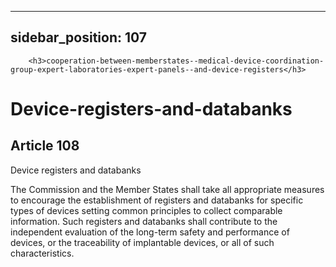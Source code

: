 
---
sidebar_position: 107
---
        <h3>cooperation-between-memberstates--medical-device-coordination-group-expert-laboratories-expert-panels--and-device-registers</h3>
<h1>Device-registers-and-databanks</h1>
<h2>Article 108</h2>
   <p class="stitle-article-norm">Device registers and databanks</p>
   <p class="norm">The Commission and the Member&nbsp;States shall take 
all appropriate measures to encourage the establishment of registers and
 databanks for specific types of devices setting common principles to 
collect comparable information. Such registers and databanks shall 
contribute to the independent evaluation of the long-term safety and 
performance of devices, or the traceability of implantable devices, or 
all of such characteristics.</p>
   <p>
      
      
   </p>
   